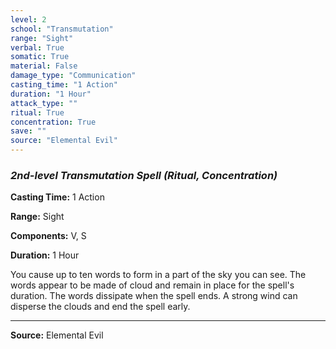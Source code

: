 ```yaml
---
level: 2
school: "Transmutation"
range: "Sight"
verbal: True
somatic: True
material: False
damage_type: "Communication"
casting_time: "1 Action"
duration: "1 Hour"
attack_type: ""
ritual: True
concentration: True
save: ""
source: "Elemental Evil"
---
```


### *2nd-level Transmutation Spell* *(Ritual, Concentration)*

**Casting Time:** 1 Action

**Range:** Sight

**Components:** V, S

**Duration:** 1 Hour

You cause up to ten words to form in a part of the sky you can see. The words appear to be made of cloud and remain in place for the spell's duration. The words dissipate when the spell ends. A strong wind can disperse the clouds and end the spell early.

---
**Source:** Elemental Evil

